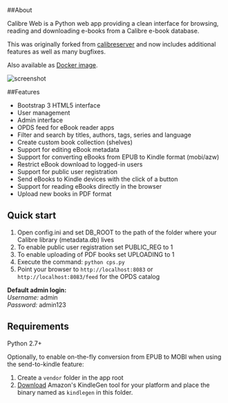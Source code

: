 ##About

Calibre Web is a Python web app providing a clean interface for browsing, reading and downloading e-books from a Calibre e-book database.

This was originally forked from [calibreserver](https://bitbucket.org/raphaelmutschler/calibreserver) and now includes additional features as well as many bugfixes.

Also available as [Docker image](https://registry.hub.docker.com/u/janeczku/calibre-web/).

![screenshot](https://raw.githubusercontent.com/janeczku/docker-calibre-web/master/screenshot.png)

##Features
- Bootstrap 3 HTML5 interface
- User management
- Admin interface
- OPDS feed for eBook reader apps
- Filter and search by titles, authors, tags, series and language
- Create custom book collection (shelves)
- Support for editing eBook metadata
- Support for converting eBooks from EPUB to Kindle format (mobi/azw)
- Restrict eBook download to logged-in users
- Support for public user registration
- Send eBooks to Kindle devices with the click of a button
- Support for reading eBooks directly in the browser
- Upload new books in PDF format

## Quick start

1. Open config.ini and set DB_ROOT to the path of the folder where your Calibre library (metadata.db) lives
2. To enable public user registration set PUBLIC_REG to 1
3. To enable uploading of PDF books set UPLOADING to 1
4. Execute the command: `python cps.py`
5. Point your browser to `http://localhost:8083` or `http://localhost:8083/feed` for the OPDS catalog 

**Default admin login:**    
*Username:* admin   
*Password:* admin123

## Requirements

Python 2.7+
     
Optionally, to enable on-the-fly conversion from EPUB to MOBI when using the send-to-kindle feature:     

1. Create a `vendor` folder in the app root
2. [Download](http://www.amazon.com/gp/feature.html?docId=1000765211) Amazon's KindleGen tool for your platform and place the binary named as `kindlegen` in this folder. 

